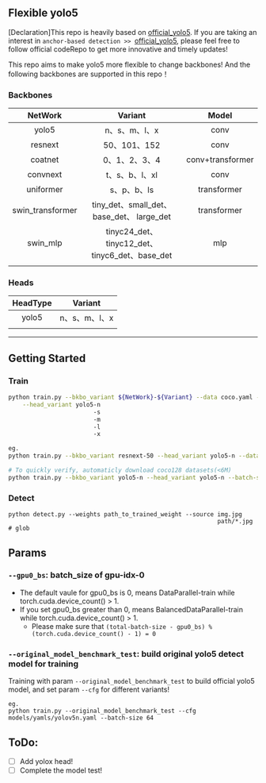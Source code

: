 ## Flexible yolo5 
[Declaration]This repo is heavily based on [official_yolo5](https://github.com/ultralytics/yolov5). If you
are taking an interest in `anchor-based detection >> `[official_yolo5](https://github.com/ultralytics/yolov5), please feel free to follow official codeRepo to get more innovative and timely updates!

This repo aims to make yolo5 more flexible to change backbones! 
And the following backbones are supported in this repo！

### Backbones

| NetWork          | Variant                                       |Model                |
|     :--------:   | :-------:                                     |:-------:            |
| yolo5            | n、s、m、l、x                                  |   conv              |
| resnext          | 50、101、152                                   |  conv              | 
| coatnet          | 0、1、2、3、4                                  |   conv+transformer  |
| convnext         | t、s、b、l、xl                                 |   conv              |
| uniformer        | s、p、b、ls                                    |   transformer       |
| swin_transformer | tiny_det、small_det、base_det、 large_det      |   transformer       |
| swin_mlp         | tinyc24_det、tinyc12_det、tinyc6_det、base_det |   mlp               |
|                  |                                               |                     |


### Heads

| HeadType         | Variant       |
|     :--------:   | :-------:     |
| yolo5            | n、s、m、l、x  |
|                  |               | 

---------------------------------------
## Getting Started
### Train
```bash
python train.py --bkbo_variant ${NetWork}-${Variant} --data coco.yaml --batch-size 128 --gpu0_bs 40 --pretrained path_to_pretrain \
    --head_variant yolo5-n
                        -s
                        -m
                        -l
                        -x

eg.
python train.py --bkbo_variant resnext-50 --head_variant yolo5-n --data coco.yaml --batch-size 30 --gpu0_bs 10

# To quickly verify, automaticly download coco128 datasets(<6M)
python train.py --bkbo_variant yolo5-n --head_variant yolo5-n --batch-size 64
```

### Detect
```
python detect.py --weights path_to_trained_weight --source img.jpg             
                                                           path/*.jpg  # glob
```

## Params
### `--gpu0_bs`: batch_size of gpu-idx-0
- The default vaule for gpu0_bs is 0, means DataParallel-train while torch.cuda.device_count() > 1.
- If you set gpu0_bs greater than 0, means BalancedDataParallel-train while torch.cuda.device_count() > 1.
    - Please make sure that `(total-batch-size - gpu0_bs) % (torch.cuda.device_count() - 1) = 0`

### `--original_model_benchmark_test`: build original yolo5 detect model for training
Training with param `--original_model_benchmark_test` to build official yolo5 model, and set param `--cfg` for different variants!
```
eg.
python train.py --original_model_benchmark_test --cfg models/yamls/yolov5n.yaml --batch-size 64 
```

## ToDo:
- [ ] Add yolox head!
- [ ] Complete the model test!
